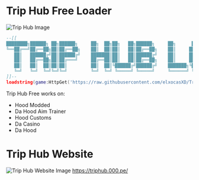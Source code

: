 # Trip Hub Free Loader
![Trip Hub Image](https://images-ext-2.discordapp.net/external/dfAX0JX0XZTNbxg_Ohix0Bqi091wtLIruu0DDm9W2C8/http/triphub.000.pe/images/TripHub/Purple.png)
```lua
--[[
████████╗██████╗ ██╗██████╗     ██╗  ██╗██╗   ██╗██████╗     ██╗      ██████╗  █████╗ ██████╗ ███████╗██████╗ 
╚══██╔══╝██╔══██╗██║██╔══██╗    ██║  ██║██║   ██║██╔══██╗    ██║     ██╔═══██╗██╔══██╗██╔══██╗██╔════╝██╔══██╗
   ██║   ██████╔╝██║██████╔╝    ███████║██║   ██║██████╔╝    ██║     ██║   ██║███████║██║  ██║█████╗  ██████╔╝
   ██║   ██╔══██╗██║██╔═══╝     ██╔══██║██║   ██║██╔══██╗    ██║     ██║   ██║██╔══██║██║  ██║██╔══╝  ██╔══██╗
   ██║   ██║  ██║██║██║         ██║  ██║╚██████╔╝██████╔╝    ███████╗╚██████╔╝██║  ██║██████╔╝███████╗██║  ██║
   ╚═╝   ╚═╝  ╚═╝╚═╝╚═╝         ╚═╝  ╚═╝ ╚═════╝ ╚═════╝     ╚══════╝ ╚═════╝ ╚═╝  ╚═╝╚═════╝ ╚══════╝╚═╝  ╚═╝
]]--
loadstring(game:HttpGet('https://raw.githubusercontent.com/elxocasXD/Trip-Hub/main/Free%20Loader.lua'))()
```
Trip Hub Free works on:
- Hood Modded
- Da Hood Aim Trainer
- Hood Customs
- Da Casino
- Da Hood

# Trip Hub Website
![Trip Hub Website Image](https://media.discordapp.net/attachments/980232913868161134/1122636180857573576/image.png?width=722&height=406)
https://triphub.000.pe/
